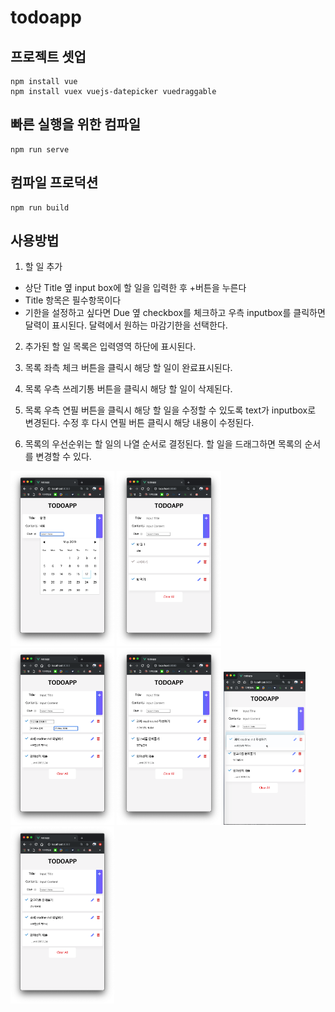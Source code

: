 # todoapp

## 프로젝트 셋업
```
npm install vue
npm install vuex vuejs-datepicker vuedraggable
```

## 빠른 실행을 위한 컴파일
```
npm run serve
```

## 컴파일 프로덕션
```
npm run build
```
## 사용방법
1. 할 일 추가
* 상단 Title 옆 input box에 할 일을 입력한 후 +버튼을 누른다
* Title 항목은 필수항목이다
* 기한을 설정하고 싶다면 Due 옆 checkbox를 체크하고 우측 inputbox를 클릭하면 달력이 표시된다. 달력에서 원하는 마감기한을 선택한다.

2. 추가된 할 일 목록은 입력영역 하단에 표시된다.

3. 목록 좌측 체크 버튼을 클릭시 해당 할 일이 완료표시된다.

4. 목록 우측 쓰레기통 버튼을 클릭시 해당 할 일이 삭제된다.

5. 목록 우측 연필 버튼을 클릭시 해당 할 일을 수정할 수 있도록 text가 inputbox로 변경된다. 수정 후 다시 연필 버튼 클릭시 해당 내용이 수정된다.

6. 목록의 우선순위는 할 일의 나열 순서로 결정된다. 할 일을 드래그하면 목록의 순서를 변경할 수 있다.

<img src="/img/11.png" width="33%"> <img src="/img/22.png" width="33%"> <img src="/img/33.png" width="33%">
<img src="/img/1.png" width="33%"> <img src="/img/2.png" width="26%"> <img src="/img/3.png" width="33%">
